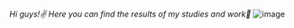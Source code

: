 _Hi guys!✌_
_Here you can find the results of my studies and work🧠_
![image](https://user-images.githubusercontent.com/93606758/154111887-8094b7ba-9ab5-4322-8a78-38f4f1771dc7.png)
